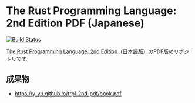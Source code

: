 The Rust Programming Language: 2nd Edition PDF (Japanese)
=================================

[![Build Status](https://travis-ci.org/y-yu/trpl-2nd-pdf.svg?branch=master)](https://travis-ci.org/y-yu/trpl-2nd-pdf)

[The Rust Programming Language: 2nd Edition（日本語版）](https://github.com/hazama-yuinyan/book)のPDF版のリポジトリです。

## 成果物

- https://y-yu.github.io/trpl-2nd-pdf/book.pdf
